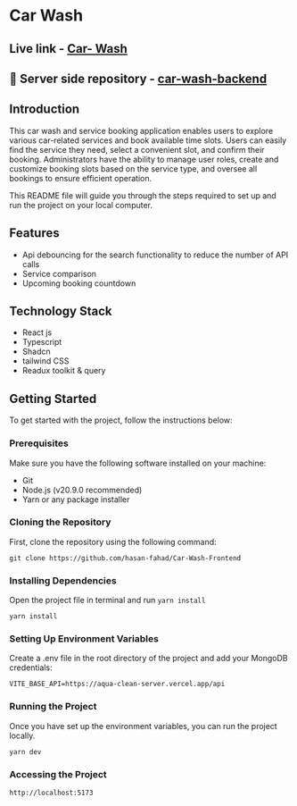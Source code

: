 # Car Wash

## Live link - [Car- Wash](https://aqua-clean.vercel.app/)

## 🔗 Server side repository - [car-wash-backend](https://github.com/hasan-fahad/Car-Wash-Backend)

## Introduction

This car wash and service booking application enables users to explore various car-related services and book available time slots. Users can easily find the service they need, select a convenient slot, and confirm their booking. Administrators have the ability to manage user roles, create and customize booking slots based on the service type, and oversee all bookings to ensure efficient operation.

This README file will guide you through the steps required to set up and run the project on your local computer.

## Features

- Api debouncing for the search functionality to reduce the number of API calls
- Service comparison
- Upcoming booking countdown

## Technology Stack

- React js
- Typescript
- Shadcn
- tailwind CSS
- Readux toolkit & query

## Getting Started

To get started with the project, follow the instructions below:

### Prerequisites

Make sure you have the following software installed on your machine:

- Git
- Node.js (v20.9.0 recommended)
- Yarn or any package installer

### Cloning the Repository

First, clone the repository using the following command:

```
git clone https://github.com/hasan-fahad/Car-Wash-Frontend

```

### Installing Dependencies

Open the project file in terminal and run `yarn install`

```
yarn install

```

### Setting Up Environment Variables

Create a .env file in the root directory of the project and add your MongoDB credentials:

```
VITE_BASE_API=https://aqua-clean-server.vercel.app/api
```

### Running the Project

Once you have set up the environment variables, you can run the project locally.

```
yarn dev

```

### Accessing the Project

```
http://localhost:5173
```
